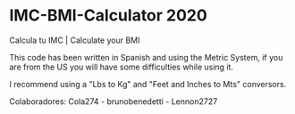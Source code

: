 # IMC-BMI-Calculator 2020
Calcula tu IMC | Calculate your BMI

This code has been written in Spanish and using the Metric System, if you are from the US you will have some difficulties while using it.

I recommend using a "Lbs to Kg" and "Feet and Inches to Mts" conversors.

Colaboradores: Cola274 - brunobenedetti - Lennon2727
